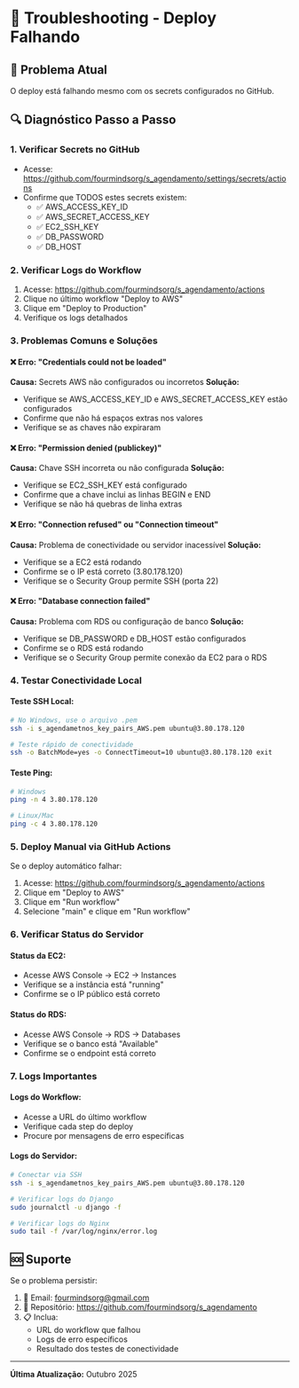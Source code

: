 # 🔧 Troubleshooting - Deploy Falhando

## 🚨 Problema Atual
O deploy está falhando mesmo com os secrets configurados no GitHub.

## 🔍 Diagnóstico Passo a Passo

### 1. Verificar Secrets no GitHub
- Acesse: https://github.com/fourmindsorg/s_agendamento/settings/secrets/actions
- Confirme que TODOS estes secrets existem:
  - ✅ AWS_ACCESS_KEY_ID
  - ✅ AWS_SECRET_ACCESS_KEY
  - ✅ EC2_SSH_KEY
  - ✅ DB_PASSWORD
  - ✅ DB_HOST

### 2. Verificar Logs do Workflow
1. Acesse: https://github.com/fourmindsorg/s_agendamento/actions
2. Clique no último workflow "Deploy to AWS"
3. Clique em "Deploy to Production"
4. Verifique os logs detalhados

### 3. Problemas Comuns e Soluções

#### ❌ Erro: "Credentials could not be loaded"
**Causa:** Secrets AWS não configurados ou incorretos
**Solução:**
- Verifique se AWS_ACCESS_KEY_ID e AWS_SECRET_ACCESS_KEY estão configurados
- Confirme que não há espaços extras nos valores
- Verifique se as chaves não expiraram

#### ❌ Erro: "Permission denied (publickey)"
**Causa:** Chave SSH incorreta ou não configurada
**Solução:**
- Verifique se EC2_SSH_KEY está configurado
- Confirme que a chave inclui as linhas BEGIN e END
- Verifique se não há quebras de linha extras

#### ❌ Erro: "Connection refused" ou "Connection timeout"
**Causa:** Problema de conectividade ou servidor inacessível
**Solução:**
- Verifique se a EC2 está rodando
- Confirme se o IP está correto (3.80.178.120)
- Verifique se o Security Group permite SSH (porta 22)

#### ❌ Erro: "Database connection failed"
**Causa:** Problema com RDS ou configuração de banco
**Solução:**
- Verifique se DB_PASSWORD e DB_HOST estão configurados
- Confirme se o RDS está rodando
- Verifique se o Security Group permite conexão da EC2 para o RDS

### 4. Testar Conectividade Local

#### Teste SSH Local:
```bash
# No Windows, use o arquivo .pem
ssh -i s_agendametnos_key_pairs_AWS.pem ubuntu@3.80.178.120

# Teste rápido de conectividade
ssh -o BatchMode=yes -o ConnectTimeout=10 ubuntu@3.80.178.120 exit
```

#### Teste Ping:
```bash
# Windows
ping -n 4 3.80.178.120

# Linux/Mac
ping -c 4 3.80.178.120
```

### 5. Deploy Manual via GitHub Actions

Se o deploy automático falhar:
1. Acesse: https://github.com/fourmindsorg/s_agendamento/actions
2. Clique em "Deploy to AWS"
3. Clique em "Run workflow"
4. Selecione "main" e clique em "Run workflow"

### 6. Verificar Status do Servidor

#### Status da EC2:
- Acesse AWS Console → EC2 → Instances
- Verifique se a instância está "running"
- Confirme se o IP público está correto

#### Status do RDS:
- Acesse AWS Console → RDS → Databases
- Verifique se o banco está "Available"
- Confirme se o endpoint está correto

### 7. Logs Importantes

#### Logs do Workflow:
- Acesse a URL do último workflow
- Verifique cada step do deploy
- Procure por mensagens de erro específicas

#### Logs do Servidor:
```bash
# Conectar via SSH
ssh -i s_agendametnos_key_pairs_AWS.pem ubuntu@3.80.178.120

# Verificar logs do Django
sudo journalctl -u django -f

# Verificar logs do Nginx
sudo tail -f /var/log/nginx/error.log
```

## 🆘 Suporte

Se o problema persistir:
1. 📧 Email: fourmindsorg@gmail.com
2. 🔗 Repositório: https://github.com/fourmindsorg/s_agendamento
3. 📋 Inclua:
   - URL do workflow que falhou
   - Logs de erro específicos
   - Resultado dos testes de conectividade

---
**Última Atualização:** Outubro 2025

